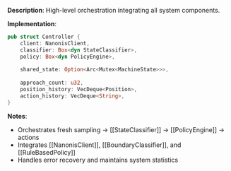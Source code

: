 **Description**: High-level orchestration integrating all system components.

**Implementation**: 
```rust
pub struct Controller {
    client: NanonisClient,
    classifier: Box<dyn StateClassifier>,
    policy: Box<dyn PolicyEngine>,
    
    shared_state: Option<Arc<Mutex<MachineState>>>,
    
    approach_count: u32,
    position_history: VecDeque<Position>,
    action_history: VecDeque<String>,
}
```

**Notes**: 
- Orchestrates fresh sampling → [[StateClassifier]] → [[PolicyEngine]] → actions
- Integrates [[NanonisClient]], [[BoundaryClassifier]], and [[RuleBasedPolicy]]
- Handles error recovery and maintains system statistics